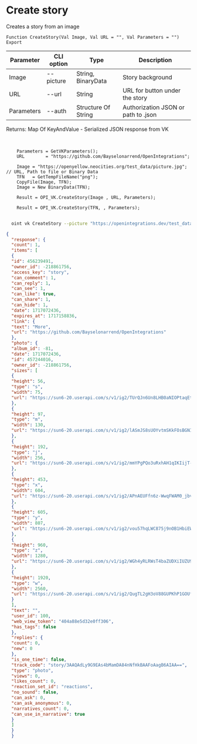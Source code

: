 ﻿---
sidebar_position: 7
---

# Create story
 Creates a story from an image



`Function CreateStory(Val Image, Val URL = "", Val Parameters = "") Export`

  | Parameter | CLI option | Type | Description |
  |-|-|-|-|
  | Image | --picture | String, BinaryData | Story background |
  | URL | --url | String | URL for button under the story |
  | Parameters | --auth | Structure Of String | Authorization JSON or path to .json |

  
  Returns:  Map Of KeyAndValue - Serialized JSON response from VK

<br/>




```bsl title="Code example"
    Parameters = GetVKParameters();
    URL        = "https://github.com/Bayselonarrend/OpenIntegrations";

    Image = "https://openyellow.neocities.org/test_data/picture.jpg"; // URL, Path to file or Binary Data
    TFN   = GetTempFileName("png");
    CopyFile(Image, TFN);
    Image = New BinaryData(TFN);

    Result = OPI_VK.CreateStory(Image , URL, Parameters);

    Result = OPI_VK.CreateStory(TFN, , Parameters);
```



```sh title="CLI command example"
    
  oint vk CreateStory --picture "https://openintegrations.dev/test_data/picture.jpg // URL, Path to file or Binary Data" --url "https://github.com/Bayselonarrend/OpenIntegrations" --auth "GetVKParameters()"

```

```json title="Result"
{
  "response": {
  "count": 1,
  "items": [
  {
  "id": 456239491,
  "owner_id": -218861756,
  "access_key": "story",
  "can_comment": 1,
  "can_reply": 1,
  "can_see": 1,
  "can_like": true,
  "can_share": 1,
  "can_hide": 1,
  "date": 1717072436,
  "expires_at": 1717158836,
  "link": {
  "text": "More",
  "url": "https://github.com/Bayselonarrend/OpenIntegrations"
  },
  "photo": {
  "album_id": -81,
  "date": 1717072436,
  "id": 457244016,
  "owner_id": -218861756,
  "sizes": [
  {
  "height": 56,
  "type": "s",
  "width": 75,
  "url": "https://sun6-20.userapi.com/s/v1/ig2/TUrQJn6Un8LHB0aNIOPtaqEt3K_J4tZbV2notqyJ1TUyHCj9m-bbiOZKm1u07WpGGAZfH1LFXbg95EM-uS0JHKX9.jpg?size=75x56&quality=95&type=story"
  },
  {
  "height": 97,
  "type": "m",
  "width": 130,
  "url": "https://sun6-20.userapi.com/s/v1/ig2/lASmJS8sUOYvtmSKkFOsBGNIWpcqoqenWSBOdBHSXQE9PuZjUx_aVVA3Zd6DOV08nssSEYQgXJ6Vam6TiPx2Lcpm.jpg?size=130x97&quality=95&type=story"
  },
  {
  "height": 192,
  "type": "j",
  "width": 256,
  "url": "https://sun6-20.userapi.com/s/v1/ig2/mmYPgPQo3uRxhAH1qIKIijT-5j87fr0A5PEe1X8k3kdo5MmagHYZIdECvXyFL9KubVsKzTZTWFJSQgskL5a09dhS.jpg?size=256x192&quality=95&type=story"
  },
  {
  "height": 453,
  "type": "x",
  "width": 604,
  "url": "https://sun6-20.userapi.com/s/v1/ig2/APnAEUFfn6z-WwqFWAM0_jbv9cRo4zrIPx3RSFrsSNdh8bXpv6438yZqB_BDM3pMfSfl6Gsx751T7mJ8yEf_zCi9.jpg?size=604x453&quality=95&type=story"
  },
  {
  "height": 605,
  "type": "y",
  "width": 807,
  "url": "https://sun6-20.userapi.com/s/v1/ig2/vou57hqLWC875j9nOB1HbiEWaVcSXCHmxNlyzyKEyKv6UO97Mm67PyKNftSvW0RvaHARFvl7Hc9noOv2TAV8Tq6X.jpg?size=807x605&quality=95&type=story"
  },
  {
  "height": 960,
  "type": "z",
  "width": 1280,
  "url": "https://sun6-20.userapi.com/s/v1/ig2/WGh4yRLRWsT4baZUDXiIUZU90sFYcZKcme9nnAPSy8CW_uYDQRDQSy8s0SkNRDEBteCyRBPG0Ka7tPwRQzp5M6Cx.jpg?size=1280x960&quality=95&type=story"
  },
  {
  "height": 1920,
  "type": "w",
  "width": 2560,
  "url": "https://sun6-20.userapi.com/s/v1/ig2/QugTL2gH3oV88GUPKhP1GOUfKWONc8iSt_v-Qt6TOsmioQPJ9nyq4L2a1yBHu2eSJKjsql1VhMtEx6wpt3fVVnly.jpg?size=2560x1920&quality=95&type=story"
  }
  ],
  "text": "",
  "user_id": 100,
  "web_view_token": "404a88e5d32e0ff306",
  "has_tags": false
  },
  "replies": {
  "count": 0,
  "new": 0
  },
  "is_one_time": false,
  "track_code": "story/3AAQAdLy9G9EAs4bMamDA84nNfHkBAAFoAagB6AIAA==",
  "type": "photo",
  "views": 0,
  "likes_count": 0,
  "reaction_set_id": "reactions",
  "no_sound": false,
  "can_ask": 0,
  "can_ask_anonymous": 0,
  "narratives_count": 0,
  "can_use_in_narrative": true
  }
  ]
  }
  }
```
